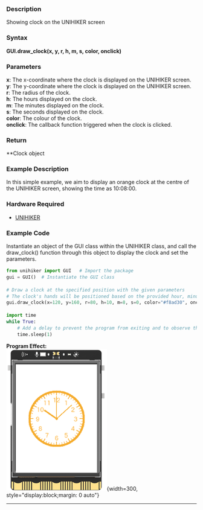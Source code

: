 ### **Description**
Showing clock on the UNIHIKER screen  

### **Syntax**
**GUI.draw_clock(x, y, r, h, m, s, color, onclick)**  

### **Parameters**
**x**:  The x-coordinate where the clock is displayed on the UNIHIKER screen.  
**y**:  The y-coordinate where the clock is displayed on the UNIHIKER screen.  
**r**:  The radius of the clock.  
**h**:  The hours displayed on the clock.  
**m**:  The minutes displayed on the clock.  
**s**:  The seconds displayed on the clock.  
**color**:  The colour of the clock.  
**onclick**:  The callback function triggered when the clock is clicked.  
### **Return**
**Clock object
### **Example Description**
In this simple example, we aim to display an orange clock at the centre of the UNIHIKER screen, showing the time as 10:08:00.
### **Hardware Required**

- [UNIHIKER](https://www.dfrobot.com/product-2691.html)  

### **Example Code**
Instantiate an object of the GUI class within the UNIHIKER class, and call the draw_clock() function through this object to display the clock and set the parameters.
```python
from unihiker import GUI   # Import the package
gui = GUI()  # Instantiate the GUI class

# Draw a clock at the specified position with the given parameters
# The clock's hands will be positioned based on the provided hour, minute, and second values
gui.draw_clock(x=120, y=160, r=80, h=10, m=8, s=0, color="#f8ad30", onclick=lambda: print("clock clicked"))

import time
while True:
    # Add a delay to prevent the program from exiting and to observe the effects
    time.sleep(1)
```
**Program Effect:**  
![image.png](img/5.draw_clock()/1718941137575-c3c07ae6-0d6e-4118-b825-50c3c4918bde.png){width=300, style="display:block;margin: 0 auto"}  

---  


